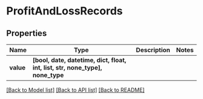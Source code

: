 # ProfitAndLossRecords


## Properties
Name | Type | Description | Notes
------------ | ------------- | ------------- | -------------
**value** | **[bool, date, datetime, dict, float, int, list, str, none_type], none_type** |  | 

[[Back to Model list]](../../README.md#documentation-for-models) [[Back to API list]](../../README.md#documentation-for-api-endpoints) [[Back to README]](../../README.md)


